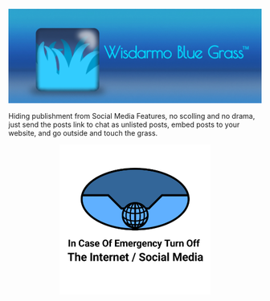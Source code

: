 <p align="center">
  <img src="wbg_brandlogo1.jpg" width="700"/>
</p>

Hiding publishment from Social Media Features, no scolling and no drama, just send the posts link to chat as unlisted posts, embed posts to your website, and go outside and touch the grass.

<p align="center">
  <img src="In-Case-Of-Emergency-Turn-Off-The-Internet-Social-Media-Logo2.png" width="300"/>
</p>
